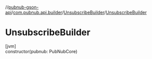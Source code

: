 //[pubnub-gson-api](../../../index.md)/[com.pubnub.api.builder](../index.md)/[UnsubscribeBuilder](index.md)/[UnsubscribeBuilder](-unsubscribe-builder.md)

# UnsubscribeBuilder

[jvm]\
constructor(pubnub: PubNubCore)
